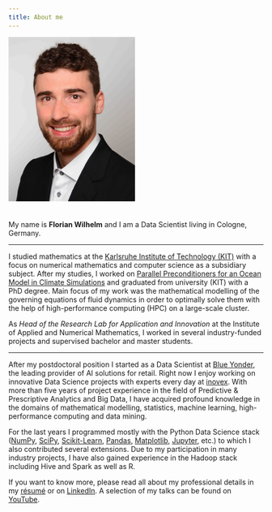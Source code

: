 ```yaml
---
title: About me
---
```

<img width="250px"
style="margin-right: 20px; margin-bottom: 20px"
src="/images/myself.jpeg"/><br>

My name is **Florian Wilhelm** and I am a Data Scientist living in Cologne, Germany.

----------

I studied mathematics at the [Karlsruhe Institute of Technology (KIT)](https://www.kit.edu/english/)
with a focus on numerical mathematics and computer science as a subsidiary subject.
After my studies, I worked on
[Parallel Preconditioners for an Ocean Model in Climate Simulations](http://digbib.ubka.uni-karlsruhe.de/volltexte/documents/2049536)
and graduated from university (KIT) with a PhD degree. Main focus of my work was the
mathematical modelling of the governing equations of fluid dynamics in order to optimally
solve them with the help of high-performance computing (HPC) on a large-scale cluster.

As *Head of the Research Lab for Application and Innovation* at the Institute of Applied and
Numerical Mathematics, I worked in several industry-funded projects
and supervised bachelor and master students.

----------

After my postdoctoral position I started as a Data Scientist at [Blue Yonder](http://www.blue-yonder.com/),
the leading provider of AI solutions for retail.
Right now I enjoy working on innovative Data Science projects with experts every day at [inovex](https://www.inovex.de/en/).
With more than five years of project experience in the field of Predictive & Prescriptive Analytics and
Big Data, I have acquired profound knowledge in the domains of mathematical modelling, statistics,
machine learning, high-performance computing and data mining.

For the last years I programmed mostly with the Python Data Science stack ([NumPy](http://www.numpy.org/),
[SciPy](http://www.scipy.org/), [Scikit-Learn](http://scikit-learn.org/),
[Pandas](http://pandas.pydata.org/), [Matplotlib](http://matplotlib.org/),
[Jupyter](http://jupyter.org/), etc.) to which I also contributed several extensions.
Due to my participation in many industry projects, I have also gained experience
in the Hadoop stack including Hive and Spark as well as R.

If you want to know more, please read all about my professional details in my
[résumé]({filename}/documents/Resume.pdf) or on
[LinkedIn](https://de.linkedin.com/in/florian-wilhelm-621ba834).
A selection of my talks can be found on [YouTube](https://www.youtube.com/playlist?list=PLbwNllFeVTzoXFzwWP7oTNOxrwuP_rEip).
